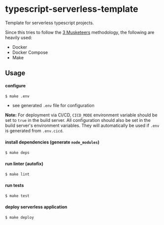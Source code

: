 # typescript-serverless-template

Template for serverless typescript projects.

Since this tries to follow the [3 Musketeers](https://3musketeers.io) methodology, the following are heavily used:
- Docker
- Docker Compose
- Make

## Usage

#### configure
```bash
$ make .env
```
* see generated `.env` file for configuration

**Note:** For deployment via CI/CD, `CICD_MODE` environment variable should be set to `true` in the build server. All configuration should also be set in the build server's environment variables. They will automatically be used if `.env` is generated from `.env.cicd`.

#### install dependencies (generate `node_modules`)
```bash
$ make deps
```

#### run linter (autofix)
```bash
$ make lint
```

#### run tests
```bash
$ make test
```

#### deploy serverless application
```bash
$ make deploy
```
